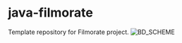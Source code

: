# java-filmorate
Template repository for Filmorate project.
![BD_SCHEME](https://user-images.githubusercontent.com/104715944/198093269-3636dfb0-a902-4b73-853a-2a05304dfe60.png)
